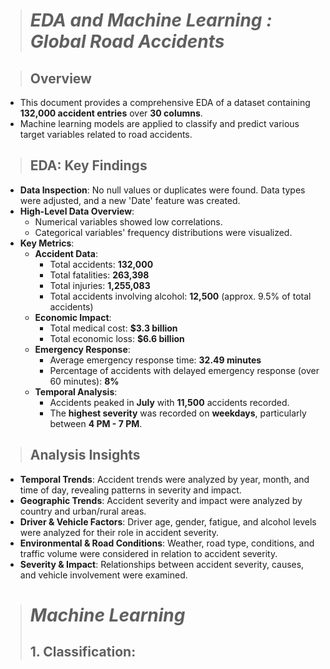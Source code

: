 > # **_EDA and Machine Learning : Global Road Accidents_**

> ## Overview
- This document provides a comprehensive EDA of a dataset containing **132,000 accident entries** over **30 columns**.
- Machine learning models are applied to classify and predict various target variables related to road accidents.

> ## EDA: Key Findings
- **Data Inspection**: No null values or duplicates were found. Data types were adjusted, and a new 'Date' feature was created.
- **High-Level Data Overview**:
  - Numerical variables showed low correlations.
  - Categorical variables' frequency distributions were visualized.
- **Key Metrics**:
  - **Accident Data**: 
    - Total accidents: **132,000**
    - Total fatalities: **263,398**
    - Total injuries: **1,255,083**
    - Total accidents involving alcohol: **12,500** (approx. 9.5% of total accidents)
  - **Economic Impact**: 
    - Total medical cost: **$3.3 billion**
    - Total economic loss: **$6.6 billion**
  - **Emergency Response**:
    - Average emergency response time: **32.49 minutes**
    - Percentage of accidents with delayed emergency response (over 60 minutes): **8%**
  - **Temporal Analysis**:
    - Accidents peaked in **July** with **11,500** accidents recorded.
    - The **highest severity** was recorded on **weekdays**, particularly between **4 PM - 7 PM**.

> ## Analysis Insights
- **Temporal Trends**: Accident trends were analyzed by year, month, and time of day, revealing patterns in severity and impact.
- **Geographic Trends**: Accident severity and impact were analyzed by country and urban/rural areas.
- **Driver & Vehicle Factors**: Driver age, gender, fatigue, and alcohol levels were analyzed for their role in accident severity.
- **Environmental & Road Conditions**: Weather, road type, conditions, and traffic volume were considered in relation to accident severity.
- **Severity & Impact**: Relationships between accident severity, causes, and vehicle involvement were examined.

> # **_Machine Learning_**
> ## 1. Classification:


